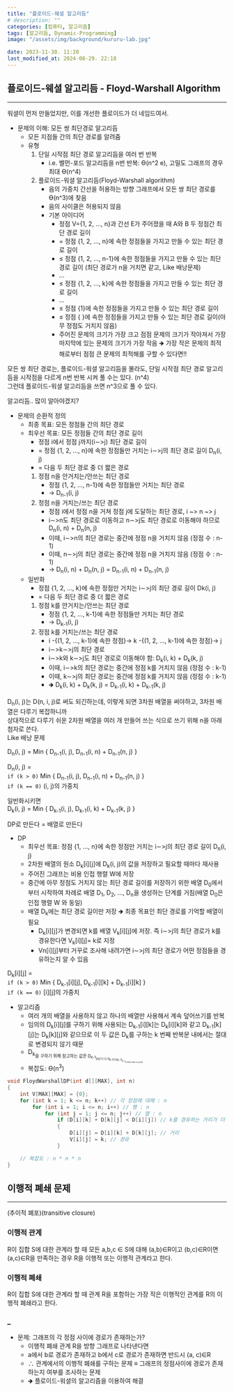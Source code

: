 ```yaml
---
title: "플로이드-웨셜 알고리듬"
# description: ""
categories: [컴퓨터, 알고리즘]
tags: [알고리듬, Dynamic-Programming]
image: "/assets/img/background/kururu-lab.jpg"

date: 2023-11-30. 11:20
last_modified_at: 2024-08-29. 22:18
---
```


## 플로이드-웨셜 알고리듬 - Floyd-Warshall Algorithm

---

워셜이 먼저 만들었지만, 이를 개선한 플로이드가 더 네임드여서.  

- 문제의 이해: 모든 쌍 최단경로 알고리듬
  - 모든 지점들 간의 최단 경로를 알려줌
  - 유형
    1. 단일 시작점 최단 경로 알고리듬을 여러 번 반복
       - i.e. 벨먼-포드 알고리듬을 n번 반복: Ɵ(n^2 e), 고밀도 그래프의 경우 최대 Ɵ(n^4)
    2. 플로이드-워셜 알고리듬(Floyd-Warshall  algorithm)
       - 음의 가중치 간선을 허용하는 방향 그래프에서 모든 쌍 최단 경로를 Ɵ(n^3)에 찾음
       - 음의 사이클은 허용되지 않음
       - 기본 아이디어
         - 정점 V={1, 2, …, n}과 간선 E가 주어졌을 때 A와 B 두 정점간 최단 경로 길이
         - = 정점 {1, 2, …, n}에 속한 정점들을 가지고 만들 수 있는 최단 경로 길이
         - ≤ 정점 {1, 2, …, n-1}에 속한 정점들을 가지고 만들 수 있는 최단 경로 길이 (최단 경로가 n을 거치면 같고, Like 배낭문제)
         - …
         - ≤ 정점 {1, 2, …, k}에 속한 정점들을 가지고 만들 수 있는 최단 경로 길이
         - …
         - ≤ 정점 {1}에 속한 정점들을 가지고 만들 수 있는 최단 경로 길이
         - ≤ 정점 { }에 속한 정점들을 가지고 만들 수 있는 최단 경로 길이(아무 정점도 거치지 않음)
         - 주어진 문제의 크기가 가장 크고 점점 문제의 크기가 작아져서 가장 마지막에 있는 문제의 크기가 가장 작음 🡺 가장 작은 문제의 최적해로부터 점점 큰 문제의 최적해를 구할 수 있다면!!

모든 쌍 최단 경로는, 플로이드-워셜 알고리듬을 몰라도, 단일 시작점 최단 경로 알고리듬을 시작점을 다르게 n번 반복 시켜 풀 수는 있다. (n^4)  
그런데 플로이드-워셜 알고리듬을 쓰면 n^3으로 풀 수 있다.  

알고리듬.. 많이 알아야겠지?  

- 문제의 순환적 정의
  - 최종 목표: 모든 정점들 간의 최단 경로
  - 최우선 목표: 모든 정점들 간의 최단 경로 길이
    - 정점 i에서 정점 j까지(i∼>j) 최단 경로 길이
    - = 정점 {1, 2, …, n}에 속한 정점들만 거치는 i∼>j의 최단 경로 길이 D<sub>n</sub>(i, j)
    - = 다음 두 최단 경로 중 더 짧은 경로
    1. 정점 n을 안거치는/안쓰는 최단 경로
       - 정점 {1, 2, …, n-1}에 속한 정점들만 거치는 최단 경로
       - → D<sub>n-1</sub>(i, j)
    2. 정점 n을 거치는/쓰는 최단 경로
       - 정점 i에서 정점 n을 거쳐 정점 j에 도달하는 최단 경로, i ~> n ~> j
       - i∼>n도 최단 경로로 이동하고 n∼>j도 최단 경로로 이동해야 하므로 D<sub>n</sub>(i, n) + D<sub>n</sub>(n, j)
       - 이때, i∼>n의 최단 경로는 중간에 정점 n을 거치지 않음 (정점 수 : n-1)
       - 이때, n∼>j의 최단 경로는 중간에 정점 n을 거치지 않음 (정점 수 : n-1)
       - → D<sub>n</sub>(i, n) + D<sub>n</sub>(n, j) = D<sub>n-1</sub>(i, n) + D<sub>n-1</sub>(n, j)
  - 일반화
    - 정점 {1, 2, …, k}에 속한 정점만 거치는 i∼>j의 최단 경로 길이 Dk(i, j)
    - = 다음 두 최단 경로 중 더 짧은 경로
    1. 정점 k를 안거치는/안쓰는 최단 경로
       - 정점 {1, 2, …, k-1}에 속한 정점들만 거치는 최단 경로
       - → D<sub>k-1</sub>(i, j)
    2. 정점 k를 거치는/쓰는 최단 경로
       - i -{(1, 2, ..., k-1)에 속한 정점}→ k -{(1, 2, ..., k-1)에 속한 정점}→ j
       - i∼>k∼>j의 최단 경로
       - i∼>k와 k∼>j도 최단 경로로 이동해야 함:  D<sub>k</sub>(i, k) + D<sub>k</sub>(k, j)
       - 이때, i∼>k의 최단 경로는 중간에 정점 k를 거치지 않음 (정점 수 : k-1)
       - 이때, k∼>j의 최단 경로는 중간에 정점 k를 거치지 않음 (정점 수     : k-1)
       - 🡺 D<sub>k</sub>(i, k) + D<sub>k</sub>(k, j) = D<sub>k-1</sub>(i, k) + D<sub>k-1</sub>(k, j)

D<sub>n</sub>(i, j)는 D(n, i, j)로 써도 되긴하는데, 이렇게 되면 3차원 배열을 써야하고, 3차원 배열은 다루기 복잡하니까  
상대적으로 다루기 쉬운 2차원 배열을 여러 개 만들어 쓰는 식으로 쓰기 위해 n을 아래첨자로 쓴다.  
Like 배낭 문제  

D<sub>n</sub>(i, j) = Min { D<sub>n-1</sub>(i, j), D<sub>n-1</sub>(i, n) + D<sub>n-1</sub>(n, j) }  

D<sub>n</sub>(i, j) =  
`if (k > 0)` Min { D<sub>n-1</sub>(i, j), D<sub>n-1</sub>(i, n) + D<sub>n-1</sub>(n, j) }  
`if (k == 0)` (i, j)의 가중치  

일반화시키면  
D<sub>k</sub>(i, j) = Min { D<sub>k-1</sub>(i, j), D<sub>k-1</sub>(i, k) + D<sub>k-1</sub>(k, j) }  

DP로 만든다 = 배열로 만든다  

- DP
  - 최우선 목표: 정점 {1, …, n}에 속한 정점만 거치는 i∼>j의 최단 경로 길이 D<sub>n</sub>(i, j)
  - 2차원 배열의 원소 D<sub>k</sub>[i]\[j]에 D<sub>k</sub>(i, j)의 값을 저장하고 필요할 때마다 재사용
  - 주어진 그래프는 비용 인접 행렬 W에 저장
  - 중간에 아무 정점도 거치지 않는 최단 경로 길이를 저장하기 위한 배열 D<sub>0</sub>에서부터 시작하여 차례로 배열 D<sub>1</sub>, D<sub>2</sub>, …, D<sub>n</sub>을 생성하는 단계를 거침(배열 D<sub>0</sub>은 인접 행렬 W 와 동일)
  - 배열 D<sub>k</sub>에는 최단 경로 길이만 저장 🡺 최종 목표인 최단 경로를 기억할 배열이 필요
    - D<sub>k</sub>[i]\[j]가 변경되면 k를 배열 V<sub>k</sub>[i]\[j]에 저장. 즉 i∼>j의 최단 경로가 k를 경유한다면 V<sub>k</sub>[i]\[j]= k로 지정
    - Vn[i]\[j]부터 거꾸로 조사해 내려가면 i∼>j의 최단 경로가 어떤 정점들을 경유하는지 알 수 있음

D<sub>k</sub>[i]\[j] =  
`if (k > 0)` Min { D<sub>k-1</sub>[i]\[j], D<sub>k-1</sub>[i]\[k] + D<sub>k-1</sub>[i]\[k] }  
`if (k == 0)` [i]\[j]의 가중치  

- 알고리즘
  - 여러 개의 배열을 사용하지 않고 하나의 배열만 사용해서 계속 덮어쓰기를 반복
  - 임의의 D<sub>k</sub>[i]\[j]를 구하기 위해 사용되는 D<sub>k-1</sub>[i]\[k]는 D<sub>k</sub>[i]\[k]와 같고 D<sub>k-1</sub>[k]\[j]는 D<sub>k</sub>[k]\[j]와 같으므로 이 두 값은 D<sub>k</sub>를 구하는 k 번째 반복문 내에서는 절대로 변경되지 않기 때문
  - D<sub>k<sub>을 구하기 위해 참고하는 값은 D<sub>k-1<sub>[k]\[?] 나 D<sub>k-1[?]\[k], D<sub>k-1<sub>의 k행과 k열의 요소들 뿐
  - 복잡도: Ɵ(n<sup>3</sup>)

```cpp
void FloydWarshallDP(int d[][MAX], int n)
{
    int V[MAX][MAX] = {0};
    for (int k = 1; k <= n; k++) // 각 정점에 대해 : n
        for (int i = 1; i <= n; i++) // 행 : n
            for (int j = 1; j <= n; j++) // 열 : n
                if (D[i][k] + D[k][j] < D[i][j]) // k를 경유하는 거리가 더 짧으면
                {
                    D[i][j] = D[i][k] + D[k][j]; // 거리
                    V[i][j] = k; // 경유
                }

    // 복잡도 : n * n * n
}
```

## 이행적 폐쇄 문제

---

(추이적 폐포)(transitive closure)

### 이행적 관계

R이 집합 S에 대한 관계라 할 때 모든 a,b,c ∈ S에 대해 (a,b)∈R이고 (b,c)∈R이면 (a,c)∈R을 만족하는 경우 R을 이행적 또는 이행적 관계라고 한다.  

### 이행적 폐쇄

R이 집합 S에 대한 관계라 할 때 관계 R을 포함하는 가장 작은 이행적인 관계를 R의 이행적 폐쇄라고 한다.

### _

- 문제: 그래프의 각 정점 사이에 경로가 존재하는가?
  - 이행적 폐쇄 관계 R을 방향 그래프로 나타낸다면
  - a에서 b로 경로가 존재하고 b에서 c로 경로가 존재하면 반드시 (a, c)∈R
  - ∴ 관계에서의 이행적 폐쇄를 구하는 문제 ≡ 그래프의 정점사이에 경로가 존재하는지 여부를 조사하는 문제
  - 🡺 플로이드-워셜의 알고리즘을 이용하여 해결
